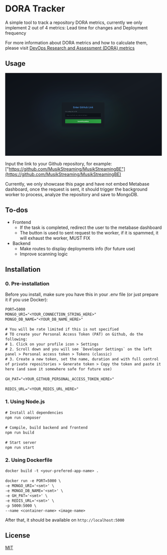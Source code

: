 # DORA Tracker
A simple tool to track a repository DORA metrics, currently we only implement 2 out of 4 metrics: Lead time for changes and Deployment frequency

For more information about DORA metrics and how to calculate them, please visit [DevOps Research and Assessment (DORA) metrics](https://docs.gitlab.com/ee/user/analytics/dora_metrics.html)

## Usage
![""](./assets/home.png)

Input the link to your Github repository, for example: ["https://github.com/MusikStreaming/MusikStreamingBE"](https://github.com/MusikStreaming/MusikStreamingBE)

Currently, we only showcase this page and have not embed Metabase dashboard, once the request is sent, it should trigger the background worker to process, analyze the repository and save to MongoDB.

## To-dos
- Frontend
    - If the task is completed, redirect the user to the metabase dashboard
    - The button is used to  sent request to the worker, if it is spammed, it will exhaust the worker, MUST FIX
- Backend
    - Make routes to display deployments info (for future use)
    - Improve scanning logic

## Installation

### 0. Pre-installation
Before you install, make sure you have this in your .env file (or just prepare it if you use Docker):

```
PORT=5000
MONGO_URI="<YOUR_CONNECTION_STRING_HERE>"
MONGO_DB_NAME="<YOUR_DB_NAME_HERE>"

# You will be rate limited if this is not specified
# TO create your Personal Access Token (PAT) on Github, do the following:
# 1. Click on your profile icon > Settings
# 2. Scroll down and you will see `Developer Settings` on the left panel > Personal access token > Tokens (classic)
# 3. Create a new token, set the name, duration and with full control of private repositories > Generate token > Copy the token and paste it here (and save it somewhere safe for future use)

GH_PAT="<YOUR_GITHUB_PERSONAL_ACCESS_TOKEN_HERE>"

REDIS_URL="<YOUR_REDIS_URL_HERE>"
```

### 1. Using Node.js

```
# Install all dependencies
npm run composer

# Compile, build backend and frontend
npm run build

# Start server
npm run start
```

### 2. Using Dockerfile

```
docker build -t <your-prefered-app-name> .

docker run -e PORT=5000 \
-e MONGO_URI='<smt>' \
-e MONGO_DB_NAME='<smt>' \
-e GH_PAT='<smt>' \
-e REDIS_URL='<smt>' \
-p 5000:5000 \
--name <container-name> <image-name>
```

After that, it should be available on `http://localhost:5000`

## License
[MIT](./LICENSE)
